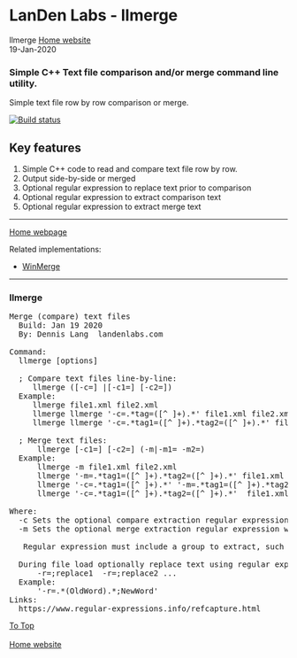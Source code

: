 
# LanDen Labs - llmerge 
llmerge [Home website](https://landenlabs.com)  
19-Jan-2020  
  
### Simple C++ Text file comparison and/or merge command line utility.
Simple text file row by row comparison or merge.

  [![Build status](https://travis-ci.org/landenlabs/llmerge.svg?branch=master)](https://travis-ci.org/landenlabs/llmerge)
  

## Key features   
1. Simple C++ code to read and compare text file row by row.
2. Output side-by-side or merged
3. Optional regular expression to replace text prior to comparison
4. Optional regular expression to extract comparison text
5. Optional regular expression to extract merge text

***  
  
[Home webpage ](https://landenlabs.com/index.html) 

Related implementations:

* [WinMerge](https://github.com/WinMerge/winmerge)
  
---  
<a name="llmerge"></a>  
### llmerge
  
<pre>
Merge (compare) text files
  Build: Jan 19 2020
  By: Dennis Lang  landenlabs.com

Command:
  llmerge [options] <file1> <file2>

  ; Compare text files line-by-line:
     llmerge ([-c=<regEx>] |[-c1=<regEx1>] [-c2=<regEx2>])  <file1> <file2>
  Example:
     llmerge file1.xml file2.xml
     llmerge llmerge '-c=.*tag=([^ ]+).*' file1.xml file2.xml
     llmerge llmerge '-c=.*tag1=([^ ]+).*tag2=([^ ]+).*' file1.xml file2.xml

  ; Merge text files:
      llmerge [-c1=<regEx1>] [-c2=<regEx2>] (-m|-m1=<regMergeEx1> -m2=<regMergeEx2>) <file1> <file2>
  Example:
      llmerge -m file1.xml file2.xml
      llmerge '-m=.*tag1=([^ ]+).*tag2=([^ ]+).*' file1.xml file2.xml
      llmerge '-c=.*tag1=([^ ]+).*' '-m=.*tag1=([^ ]+).*tag2=([^ ]+).*' file1.xml file2.xml
      llmerge '-c=.*tag1=([^ ]+).*tag2=([^ ]+).*'  file1.xml file2.xml

Where:
  -c Sets the optional compare extraction regular expression which must have one or more capture groups.
  -m Sets the optional merge extraction regular expression which must have one or more capture groups.

   Regular expression must include a group to extract, such as '.*Something([^ ]+).*'

  During file load optionally replace text using regular expression groups:
      -r=<regex1>;replace1  -r=<regex2>;replace2 ...
  Example:
      '-r=.*(OldWord).*;NewWord'
Links:
  https://www.regular-expressions.info/refcapture.html
</pre>
 
  
[To Top](#llmerge)  
<br>[Home website](https://landenlabs.com)